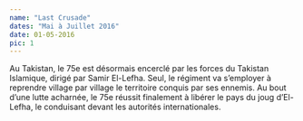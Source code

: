 ```yaml
---
name: "Last Crusade"
dates: "Mai à Juillet 2016"
date: 01-05-2016
pic: 1
---
```

Au Takistan, le 75e est désormais encerclé par les forces du Takistan Islamique, dirigé par Samir El-Lefha. Seul, le régiment va s’employer à reprendre village par village le territoire conquis par ses ennemis. Au bout d’une lutte acharnée, le 75e réussit finalement à libérer le pays du joug d’El-Lefha, le conduisant devant les autorités internationales.
